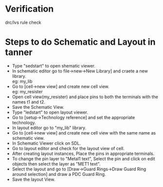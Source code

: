 # Verification
drc/lvs rule check  

# Steps to do Schematic and Layout in tanner    
- Type "sedstart" to open shematic viewer.         
- In schematic editor go to file->new->New Library] and craete a new library.  
eg: my_lib  
- Go to [cell->new view] and create new cell view.  
eg: my_resister  
- Open cell view(my_resister) and place pins to both the terminals with the names t1 and t2.
- Save the Schematic View.  
- Type "ledstart" to open layout viewer.  
- Go to [setup->Technology reference] and set the appropriate technology.  
- In layout editor go to "my_lib" library.  
- Go to [cell->new view] and create new cell view with the same name as schematic view.  
- In Schematic Viewer click on SDL.  
- Go to layout editor and check for the layout view of cell.  
- After creating layout instances, Place the pins in appropriate terminals.  
- To change the pin layer to "Metal1 text", Select the pin and click on edit objects then select the layer as "MET1 text".  
- Select the layout and go to [Draw->Guard Rings->Draw Guard Ring around selection] and draw a PDC Guard Ring.  
- Save the layout View.


